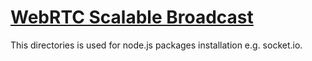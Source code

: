 # [WebRTC Scalable Broadcast](https://github.com/muaz-khan/WebRTC-Scalable-Broadcast)

This directories is used for node.js packages installation e.g. socket.io.
